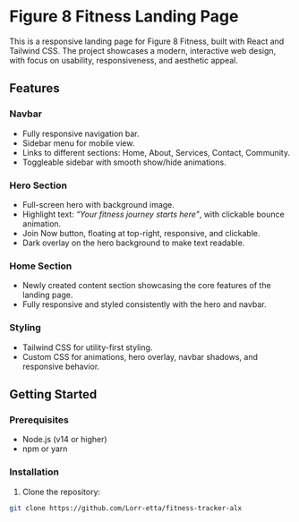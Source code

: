 # Figure 8 Fitness Landing Page

This is a responsive landing page for Figure 8 Fitness, built with React and Tailwind CSS. The project showcases a modern, interactive web design, with focus on usability, responsiveness, and aesthetic appeal.

## Features

### Navbar
- Fully responsive navigation bar.
- Sidebar menu for mobile view.
- Links to different sections: Home, About, Services, Contact, Community.
- Toggleable sidebar with smooth show/hide animations.

### Hero Section
- Full-screen hero with background image.
- Highlight text: *“Your fitness journey starts here”*, with clickable bounce animation.
- Join Now button, floating at top-right, responsive, and clickable.
- Dark overlay on the hero background to make text readable.

### Home Section
- Newly created content section showcasing the core features of the landing page.
- Fully responsive and styled consistently with the hero and navbar.

### Styling
- Tailwind CSS for utility-first styling.
- Custom CSS for animations, hero overlay, navbar shadows, and responsive behavior.

## Getting Started

### Prerequisites
- Node.js (v14 or higher)
- npm or yarn

### Installation
1. Clone the repository:
```bash
git clone https://github.com/Lorr-etta/fitness-tracker-alx
